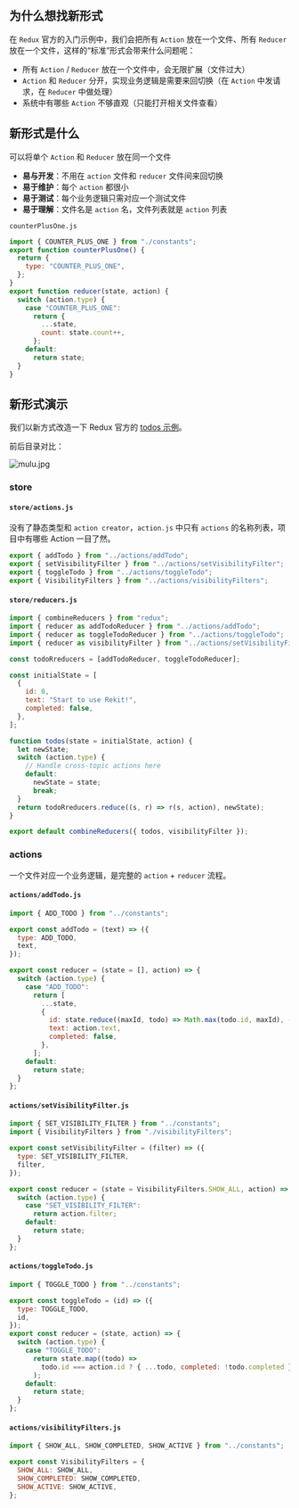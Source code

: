 ## 为什么想找新形式

在 `Redux` 官方的入门示例中，我们会把所有 `Action` 放在一个文件、所有 `Reducer` 放在一个文件，这样的“标准”形式会带来什么问题呢：

- 所有 `Action` / `Reducer` 放在一个文件中，会无限扩展（文件过大）
- `Action` 和 `Reducer` 分开，实现业务逻辑是需要来回切换（在 `Action` 中发请求，在 `Reducer` 中做处理）
- 系统中有哪些 `Action` 不够直观（只能打开相关文件查看）

## 新形式是什么

可以将单个 `Action` 和 `Reducer` 放在同一个文件

- **易与开发**：不用在 `action` 文件和 `reducer` 文件间来回切换
- **易于维护**：每个 `action` 都很小
- **易于测试**：每个业务逻辑只需对应一个测试文件
- **易于理解**：文件名是 `action` 名，文件列表就是 `action` 列表

`counterPlusOne.js`

```js
import { COUNTER_PLUS_ONE } from "./constants";
export function counterPlusOne() {
  return {
    type: "COUNTER_PLUS_ONE",
  };
}
export function reducer(state, action) {
  switch (action.type) {
    case "COUNTER_PLUS_ONE":
      return {
        ...state,
        count: state.count++,
      };
    default:
      return state;
  }
}
```

## 新形式演示

我们以新方式改造一下 Redux 官方的 [todos 示例](https://github.com/reduxjs/redux/tree/master/examples/todos)。

前后目录对比：

![mulu.jpg](https://p6-juejin.byteimg.com/tos-cn-i-k3u1fbpfcp/244cbd6cb10748b5baead5db3f54df75~tplv-k3u1fbpfcp-watermark.image)

### store

#### `store/actions.js`

没有了静态类型和 `action creator`，`action.js` 中只有 `actions` 的名称列表，项目中有哪些 Action 一目了然。

```js
export { addTodo } from "../actions/addTodo";
export { setVisibilityFilter } from "../actions/setVisibilityFilter";
export { toggleTodo } from "../actions/toggleTodo";
export { VisibilityFilters } from "../actions/visibilityFilters";
```

#### `store/reducers.js`

```js
import { combineReducers } from "redux";
import { reducer as addTodoReducer } from "../actions/addTodo";
import { reducer as toggleTodoReducer } from "../actions/toggleTodo";
import { reducer as visibilityFilter } from "../actions/setVisibilityFilter";

const todoRreducers = [addTodoReducer, toggleTodoReducer];

const initialState = [
  {
    id: 0,
    text: "Start to use Rekit!",
    completed: false,
  },
];

function todos(state = initialState, action) {
  let newState;
  switch (action.type) {
    // Handle cross-topic actions here
    default:
      newState = state;
      break;
  }
  return todoRreducers.reduce((s, r) => r(s, action), newState);
}

export default combineReducers({ todos, visibilityFilter });
```

### actions

一个文件对应一个业务逻辑，是完整的 `action` + `reducer` 流程。

#### `actions/addTodo.js`

```js
import { ADD_TODO } from "../constants";

export const addTodo = (text) => ({
  type: ADD_TODO,
  text,
});

export const reducer = (state = [], action) => {
  switch (action.type) {
    case "ADD_TODO":
      return [
        ...state,
        {
          id: state.reduce((maxId, todo) => Math.max(todo.id, maxId), -1) + 1,
          text: action.text,
          completed: false,
        },
      ];
    default:
      return state;
  }
};
```

#### `actions/setVisibilityFilter.js`

```js
import { SET_VISIBILITY_FILTER } from "../constants";
import { VisibilityFilters } from "./visibilityFilters";

export const setVisibilityFilter = (filter) => ({
  type: SET_VISIBILITY_FILTER,
  filter,
});

export const reducer = (state = VisibilityFilters.SHOW_ALL, action) => {
  switch (action.type) {
    case "SET_VISIBILITY_FILTER":
      return action.filter;
    default:
      return state;
  }
};
```

#### `actions/toggleTodo.js`

```js
import { TOGGLE_TODO } from "../constants";

export const toggleTodo = (id) => ({
  type: TOGGLE_TODO,
  id,
});
export const reducer = (state, action) => {
  switch (action.type) {
    case "TOGGLE_TODO":
      return state.map((todo) =>
        todo.id === action.id ? { ...todo, completed: !todo.completed } : todo
      );
    default:
      return state;
  }
};
```

#### `actions/visibilityFilters.js`

```js
import { SHOW_ALL, SHOW_COMPLETED, SHOW_ACTIVE } from "../constants";

export const VisibilityFilters = {
  SHOW_ALL: SHOW_ALL,
  SHOW_COMPLETED: SHOW_COMPLETED,
  SHOW_ACTIVE: SHOW_ACTIVE,
};
```
